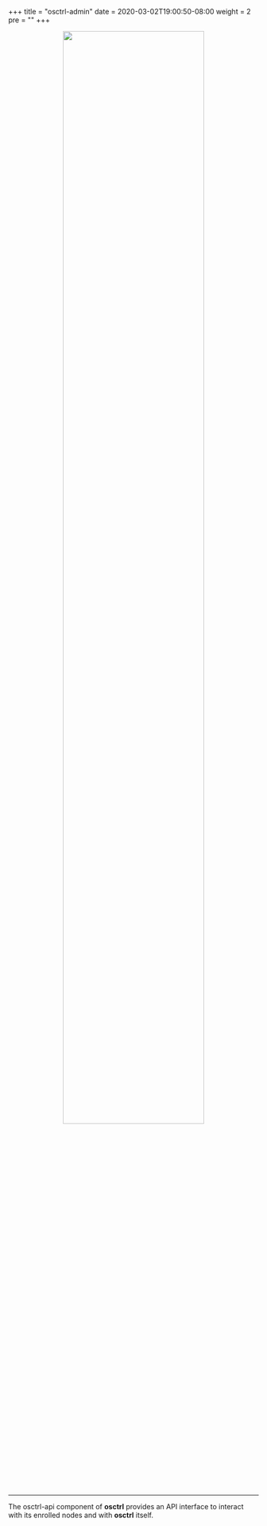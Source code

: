 +++
title = "osctrl-admin"
date = 2020-03-02T19:00:50-08:00
weight = 2
pre = ""
+++

<p align="center">

  <img src="/osctrl-api.png" style="width:75%; margin: 0;"/>

</p>

---

The osctrl-api component of **osctrl** provides an API interface to interact with its enrolled nodes and with **osctrl** itself.
